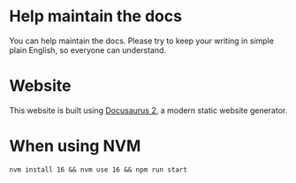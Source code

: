 # Help maintain the docs
You can help maintain the docs. Please try to keep your writing in simple plain English, so everyone can understand.

[//]: # (TODO add link to "how to")


# Website
This website is built using [Docusaurus 2](https://docusaurus.io/), a modern static website generator.

# When using NVM


[//]: # (TODO add instructions how to install NVM etc)

`nvm install 16 && nvm use 16 && npm run start`
